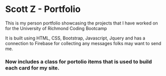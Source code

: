 # Scott Z - Portfolio

This is my person portfolio showcasing the projects that I have worked on for the University of Richmond Coding Bootcamp

It is built using HTML, CSS, Bootstrap, Javascript, Jquery and has a connection to Firebase for collecting any messages folks may want to send me. 

### Now includes a class for portolio items that is used to build each card for my site.
